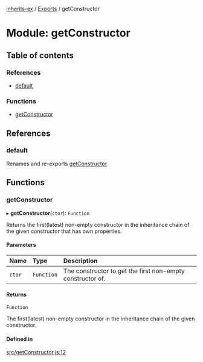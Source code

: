 [inherits-ex](../README.md) / [Exports](../modules.md) / getConstructor

# Module: getConstructor

## Table of contents

### References

- [default](getConstructor.md#default)

### Functions

- [getConstructor](getConstructor.md#getconstructor)

## References

### default

Renames and re-exports [getConstructor](getConstructor.md#getconstructor)

## Functions

### getConstructor

▸ **getConstructor**(`ctor`): `Function`

Returns the first(latest) non-empty constructor in the inheritance chain of the given constructor that has own properties.

#### Parameters

| Name | Type | Description |
| :------ | :------ | :------ |
| `ctor` | `Function` | The constructor to get the first non-empty constructor of. |

#### Returns

`Function`

The first(latest) non-empty constructor in the inheritance chain of the given constructor.

#### Defined in

[src/getConstructor.js:12](https://github.com/snowyu/inherits-ex.js/blob/716ae31/src/getConstructor.js#L12)
